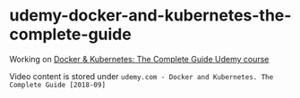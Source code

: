 # udemy-docker-and-kubernetes-the-complete-guide

Working on [Docker & Kubernetes: The Complete Guide Udemy course](https://www.udemy.com/docker-and-kubernetes-the-complete-guide/)

Video content is stored under `udemy.com - Docker and Kubernetes. The Complete Guide [2018-09]`


